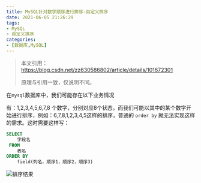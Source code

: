 ```yaml
---
title: MySQL针对数字顺序进行排序-自定义排序
date: 2021-06-05 21:26:29
tags:
- MySQL
- 自定义排序
categories:
- [数据库,MySQL]
---
```


> 本文引用：https://blog.csdn.net/zz630586802/article/details/101672301
>
> 原理与引用一致，仅说明不同。

<!--more-->     

在`mysql`数据库中，我们可能存在以下业务情况

有：1,2,3,4,5,6,7,8 个数字，分别对应8个状态，而我们可能以其中的某个数字开始进行排序，例如：6,7,8,1,2,3,4,5这样的排序，普通的 `order by` 就无法实现这样的需求。这时需要这样写：

```sql
SELECT 
    字段名
 FROM 
    表名
ORDER BY
    field(列名，顺序1，顺序2，顺序3)
```

![排序结果](https://img.api.liujinshui.com/1622110485529-62666e13-f569-4d6f-99c1-5c2986e4af7e.png)

